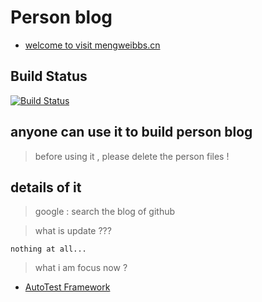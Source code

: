# Person blog 

* [welcome to visit mengweibbs.cn ](https://tsbxmw.github.io)

## Build Status

[![Build Status](https://travis-ci.org/tsbxmw/tsbxmw.github.io.svg?branch=master)](https://travis-ci.org/tsbxmw/tsbxmw.github.io)


## anyone can use it to build person blog

> before using it , please delete the person files !

## details of it 

> google : search the blog of github 


> what is update ??? 

    nothing at all...
	
> what i am focus now ?

* [AutoTest Framework](http://autotest.wang)

